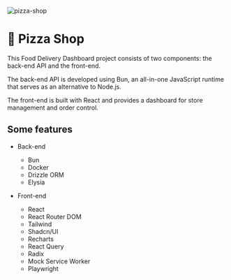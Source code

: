 ![pizza-shop](https://github.com/user-attachments/assets/51786c09-9989-4669-a2c1-f5ca510a9172)

# 🍕 Pizza Shop

This Food Delivery Dashboard project consists of two components: the back-end API and the front-end.

The back-end API is developed using Bun, an all-in-one JavaScript runtime that serves as an alternative to Node.js.

The front-end is built with React and provides a dashboard for store management and order control.

## Some features
- Back-end
  - Bun
  - Docker
  - Drizzle ORM
  - Elysia

- Front-end
  - React
  - React Router DOM
  - Tailwind
  - Shadcn/UI
  - Recharts
  - React Query
  - Radix
  - Mock Service Worker
  - Playwright
